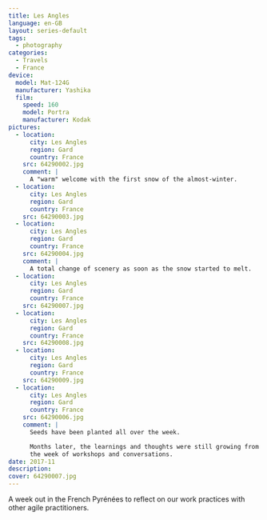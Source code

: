 ```yaml
---
title: Les Angles
language: en-GB
layout: series-default
tags:
  - photography
categories:
  - Travels
  - France
device:
  model: Mat-124G
  manufacturer: Yashika
  film:
    speed: 160
    model: Portra
    manufacturer: Kodak
pictures:
  - location:
      city: Les Angles
      region: Gard
      country: France
    src: 64290002.jpg
    comment: |
      A "warm" welcome with the first snow of the almost-winter.
  - location:
      city: Les Angles
      region: Gard
      country: France
    src: 64290003.jpg
  - location:
      city: Les Angles
      region: Gard
      country: France
    src: 64290004.jpg
    comment: |
      A total change of scenery as soon as the snow started to melt.
  - location:
      city: Les Angles
      region: Gard
      country: France
    src: 64290007.jpg
  - location:
      city: Les Angles
      region: Gard
      country: France
    src: 64290008.jpg
  - location:
      city: Les Angles
      region: Gard
      country: France
    src: 64290009.jpg
  - location:
      city: Les Angles
      region: Gard
      country: France
    src: 64290006.jpg
    comment: |
      Seeds have been planted all over the week.

      Months later, the learnings and thoughts were still growing from
      the week of workshops and conversations.
date: 2017-11
description:
cover: 64290007.jpg
---
```


A week out in the French Pyrénées to reflect on our work practices with
other agile practitioners.
